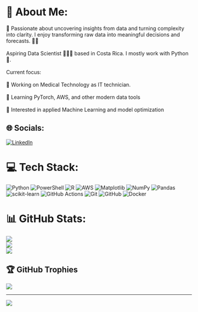 # 💫 About Me:
🔎 Passionate about uncovering insights from data and turning complexity into clarity. I enjoy transforming raw data into meaningful decisions and forecasts. 🚀💡<br><br>Aspiring Data Scientist 👨🏻‍💻 based in Costa Rica. I mostly work with Python 🐍.<br><br>Current focus:<br><br>🔭 Working on Medical Technology as IT technician.<br><br>🌱 Learning PyTorch, AWS, and other modern data tools<br><br>🤖 Interested in applied Machine Learning and model optimization


## 🌐 Socials:
[![LinkedIn](https://img.shields.io/badge/LinkedIn-%230077B5.svg?logo=linkedin&logoColor=white)](https://linkedin.com/in/www.linkedin.com/in/esteban-rm) 

# 💻 Tech Stack:
![Python](https://img.shields.io/badge/python-3670A0?style=for-the-badge&logo=python&logoColor=ffdd54) ![PowerShell](https://img.shields.io/badge/PowerShell-%235391FE.svg?style=for-the-badge&logo=powershell&logoColor=white) ![R](https://img.shields.io/badge/r-%23276DC3.svg?style=for-the-badge&logo=r&logoColor=white) ![AWS](https://img.shields.io/badge/AWS-%23FF9900.svg?style=for-the-badge&logo=amazon-aws&logoColor=white) ![Matplotlib](https://img.shields.io/badge/Matplotlib-%23ffffff.svg?style=for-the-badge&logo=Matplotlib&logoColor=black) ![NumPy](https://img.shields.io/badge/numpy-%23013243.svg?style=for-the-badge&logo=numpy&logoColor=white) ![Pandas](https://img.shields.io/badge/pandas-%23150458.svg?style=for-the-badge&logo=pandas&logoColor=white) ![scikit-learn](https://img.shields.io/badge/scikit--learn-%23F7931E.svg?style=for-the-badge&logo=scikit-learn&logoColor=white) ![GitHub Actions](https://img.shields.io/badge/github%20actions-%232671E5.svg?style=for-the-badge&logo=githubactions&logoColor=white) ![Git](https://img.shields.io/badge/git-%23F05033.svg?style=for-the-badge&logo=git&logoColor=white) ![GitHub](https://img.shields.io/badge/github-%23121011.svg?style=for-the-badge&logo=github&logoColor=white) ![Docker](https://img.shields.io/badge/docker-%230db7ed.svg?style=for-the-badge&logo=docker&logoColor=white)
# 📊 GitHub Stats:
![](https://github-readme-stats.vercel.app/api?username=Est3banR&theme=dark&hide_border=false&include_all_commits=false&count_private=false)<br/>
![](https://nirzak-streak-stats.vercel.app/?user=Est3banR&theme=dark&hide_border=false)<br/>
![](https://github-readme-stats.vercel.app/api/top-langs/?username=Est3banR&theme=dark&hide_border=false&include_all_commits=false&count_private=false&layout=compact)

## 🏆 GitHub Trophies
![](https://github-profile-trophy.vercel.app/?username=Est3banR&theme=radical&no-frame=false&no-bg=true&margin-w=4)

---
[![](https://visitcount.itsvg.in/api?id=Est3banR&icon=0&color=3)](https://visitcount.itsvg.in)

<!-- Proudly created with GPRM ( https://gprm.itsvg.in ) -->
